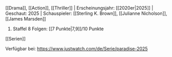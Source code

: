 
[[Drama]], [[Action]], [[Thriller]] | Erscheinungsjahr: [[2020er|2025]] | Geschaut: 2025 | Schauspieler: [[Sterling K. Brown]], [[Julianne Nicholson]], [[James Marsden]]

1. Staffel 8 Folgen: [[7 Punkte|7,9]]/10 Punkte


[[Serien]]

Verfügbar bei: https://www.justwatch.com/de/Serie/paradise-2025